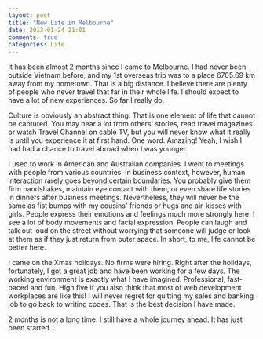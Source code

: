 ```yaml
---
layout: post
title: "New Life in Melbourne"
date: 2013-01-24 21:01
comments: true
categories: Life 
---
```


It has been almost 2 months since I came to Melbourne. I had never been outside Vietnam before, and my 1st overseas trip was to a place 6705.69 km away from my hometown. That is a big distance. I believe there are plenty of people who never travel that far in their whole life. I should expect to have a lot of new experiences. So far I really do.

<!--more-->
 
Culture is obviously an abstract thing. That is one element of life that cannot be captured. You may hear a lot from others' stories, read travel magazines or watch Travel Channel on cable TV, but you will never know what it really is until you experience it at first hand. One word. Amazing! Yeah, I wish I had had a chance to travel abroad when I was younger.
 
I used to work in American and Australian companies. I went to meetings with people from various countries. In business context, however, human interaction rarely goes beyond certain boundaries. You probably give them firm handshakes, maintain eye contact with them, or even share life stories in dinners after business meetings. Nevertheless, they will never be the same as fist bumps with my cousins' friends or hugs and air-kisses with girls. People express their emotions and feelings much more strongly here. I see a lot of body movements and facial expression. People can laugh and talk out loud on the street without worrying that someone will judge or look at them as if they just return from outer space. In short, to me, life cannot be better here.
 
I came on the Xmas holidays. No firms were hiring. Right after the holidays, fortunately, I got a great job and have been working for a few days. The working environment is exactly what I have imagined. Professional, fast-paced and fun. High five if you also think that most of web development workplaces are like this! I will never regret for quitting my sales and banking job to go back to writing codes. That is the best decision I have made.
 
2 months is not a long time. I still have a whole journey ahead. It has just been started...

